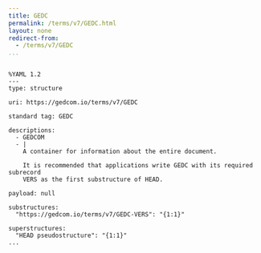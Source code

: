 ```yaml
---
title: GEDC
permalink: /terms/v7/GEDC.html
layout: none
redirect-from:
  - /terms/v7/GEDC
...
```


```

%YAML 1.2
---
type: structure

uri: https://gedcom.io/terms/v7/GEDC

standard tag: GEDC

descriptions:
  - GEDCOM
  - |
    A container for information about the entire document.
    
    It is recommended that applications write GEDC with its required subrecord
    VERS as the first substructure of HEAD.

payload: null

substructures:
  "https://gedcom.io/terms/v7/GEDC-VERS": "{1:1}"

superstructures:
  "HEAD pseudostructure": "{1:1}"
...

```
